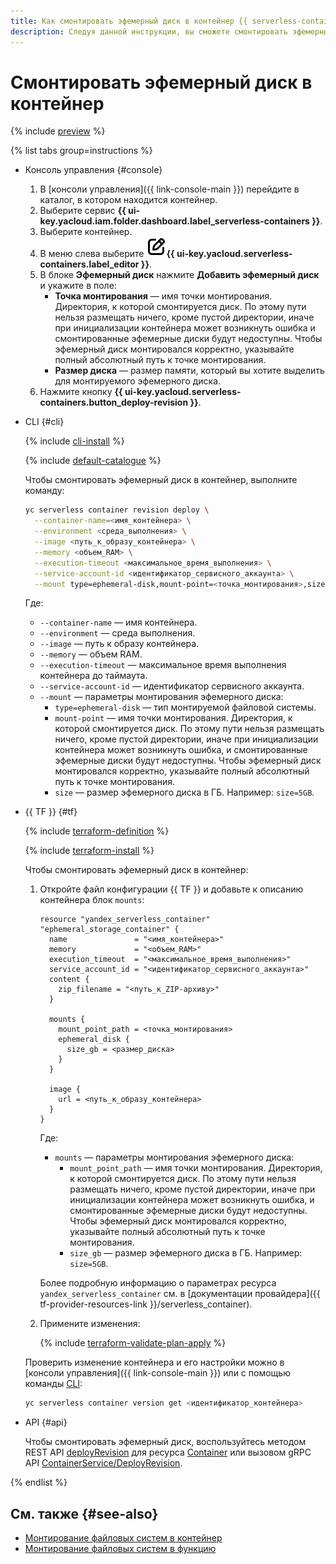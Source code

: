 ```yaml
---
title: Как смонтировать эфемерный диск в контейнер {{ serverless-containers-full-name }}
description: Следуя данной инструкции, вы сможете смонтировать эфемерный диск в контейнер {{ serverless-containers-name }}.
---
```


# Смонтировать эфемерный диск в контейнер

{% include [preview](../../_includes/note-preview-by-request.md) %}

{% list tabs group=instructions %}

- Консоль управления {#console}
    
    1. В [консоли управления]({{ link-console-main }}) перейдите в каталог, в котором находится контейнер.
    1. Выберите сервис **{{ ui-key.yacloud.iam.folder.dashboard.label_serverless-containers }}**.
    1. Выберите контейнер.
    1. В меню слева выберите ![image](../../_assets/console-icons/pencil-to-square.svg)**{{ ui-key.yacloud.serverless-containers.label_editor }}**.
    1. В блоке **Эфемерный диск** нажмите **Добавить эфемерный диск** и укажите в поле:
       * **Точка монтирования** — имя точки монтирования. Директория, к которой смонтируется диск. По этому пути нельзя размещать ничего, кроме пустой директории, иначе при инициализации контейнера может возникнуть ошибка и смонтированные эфемерные диски будут недоступны. Чтобы эфемерный диск монтировался корректно, указывайте полный абсолютный путь к точке монтирования.
       * **Размер диска** — размер памяти, который вы хотите выделить для монтируемого эфемерного диска.
    1. Нажмите кнопку **{{ ui-key.yacloud.serverless-containers.button_deploy-revision }}**.

- CLI {#cli}

  {% include [cli-install](../../_includes/cli-install.md) %}

  {% include [default-catalogue](../../_includes/default-catalogue.md) %}

  Чтобы смонтировать эфемерный диск в контейнер, выполните команду:

  ```bash
  yc serverless container revision deploy \
    --container-name=<имя_контейнера> \
    --environment <среда_выполнения> \
    --image <путь_к_образу_контейнера> \
    --memory <объем_RAM> \
    --execution-timeout <максимальное_время_выполнения> \
    --service-account-id <идентификатор_сервисного_аккаунта> \
    --mount type=ephemeral-disk,mount-point=<точка_монтирования>,size=<размер_диска>
  ```

  Где:

  * `--container-name` — имя контейнера.
  * `--environment` — среда выполнения.
  * `--image` — путь к образу контейнера.
  * `--memory` — объем RAM.
  * `--execution-timeout` — максимальное время выполнения контейнера до таймаута.
  * `--service-account-id` — идентификатор сервисного аккаунта.
  * `--mount` — параметры монтирования эфемерного диска:
    * `type=ephemeral-disk` — тип монтируемой файловой системы.
    * `mount-point` — имя точки монтирования. Директория, к которой смонтируется диск. По этому пути нельзя размещать ничего, кроме пустой директории, иначе при инициализации контейнера может возникнуть ошибка, и смонтированные эфемерные диски будут недоступны. Чтобы эфемерный диск монтировался корректно, указывайте полный абсолютный путь к точке монтирования.
    * `size` — размер эфемерного диска в ГБ. Например: `size=5GB`.

- {{ TF }} {#tf}

  {% include [terraform-definition](../../_tutorials/_tutorials_includes/terraform-definition.md) %}

  {% include [terraform-install](../../_includes/terraform-install.md) %}

  Чтобы смонтировать эфемерный диск в контейнер:

  1. Откройте файл конфигурации {{ TF }} и добавьте к описанию контейнера блок `mounts`:

      ```hcl
      resource "yandex_serverless_container" "ephemeral_storage_container" {
        name               = "<имя_контейнера>"
        memory             = "<объем_RAM>"
        execution_timeout  = "<максимальное_время_выполнения>"
        service_account_id = "<идентификатор_сервисного_аккаунта>"
        content {
          zip_filename = "<путь_к_ZIP-архиву>"
        }

        mounts {
          mount_point_path = <точка_монтирования>
          ephemeral_disk {
            size_gb = <размер_диска>
          }
        }

        image {
          url = <путь_к_образу_контейнера>
        }
      }
      ```

      Где:

      * `mounts` — параметры монтирования эфемерного диска:
        * `mount_point_path` — имя точки монтирования. Директория, к которой смонтируется диск. По этому пути нельзя размещать ничего, кроме пустой директории, иначе при инициализации контейнера может возникнуть ошибка, и смонтированные эфемерные диски будут недоступны. Чтобы эфемерный диск монтировался корректно, указывайте полный абсолютный путь к точке монтирования.
        * `size_gb` — размер эфемерного диска в ГБ. Например: `size=5GB`.

      Более подробную информацию о параметрах ресурса `yandex_serverless_container` см. в [документации провайдера]({{ tf-provider-resources-link }}/serverless_container).

  1. Примените изменения:

     {% include [terraform-validate-plan-apply](../../_tutorials/_tutorials_includes/terraform-validate-plan-apply.md) %}

  Проверить изменение контейнера и его настройки можно в [консоли управления]({{ link-console-main }}) или с помощью команды [CLI](../../cli/quickstart.md):

  ```bash
  yc serverless container version get <идентификатор_контейнера>
  ```

- API {#api}

  Чтобы смонтировать эфемерный диск, воспользуйтесь методом REST API [deployRevision](../containers/api-ref/Container/deployRevision.md) для ресурса [Container](../containers/api-ref/Container/index.md) или вызовом gRPC API [ContainerService/DeployRevision](../containers/api-ref/grpc/Container/deployRevision.md).

{% endlist %}

## См. также {#see-also}

* [Монтирование файловых систем в контейнер](../concepts/mounting.md)
* [Монтирование файловых систем в функцию](../../functions/concepts/mounting.md)
